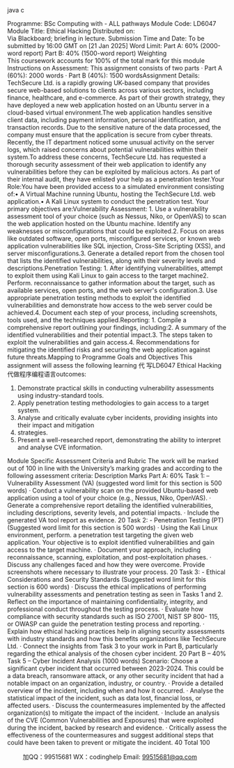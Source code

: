 java c

Programme: 
BSc Computing with - ALL pathways 
Module Code: 
LD6047 
Module Title: 
Ethical Hacking 
Distributed on:  
Via Blackboard; briefing in lecture. 
Submission Time and Date: 
To be submitted by 16:00 GMT on [21 Jan 2025] 
Word Limit: 
Part A: 60% (2000-word report) 
Part B: 40% (1500-word report) 
Weighting  
This coursework accounts for 100% of the total mark for this module Instructions on Assessment: 
This assignment consists of two parts
·   Part A (60%): 2000 words
·   Part B (40%): 1500 wordsAssignment Details: TechSecure Ltd. is a rapidly growing UK-based company that provides secure web-based solutions to clients across various sectors, including finance, healthcare, and e-commerce. As part of their growth strategy, they have deployed a new web application hosted on an Ubuntu server in a cloud-based virtual environment.The web application handles sensitive client data, including payment information, personal identification, and transaction records. Due to the sensitive nature of the data processed, the company must ensure that the application is secure from cyber threats. Recently, the IT department noticed some unusual activity on the server logs, which raised concerns about potential vulnerabilities within their system.To       address       these       concerns, TechSecure       Ltd.       has       requested       a       thorough       security assessment of their web application to identify any vulnerabilities before they can be exploited by malicious actors. As part of their internal audit, they have enlisted your help as a penetration tester.Your Role:You have been provided access to a simulated environment consisting of:•	A Virtual Machine running Ubuntu, hosting the TechSecure Ltd. web application.•	A Kali Linux system to conduct the penetration test. Your primary objectives are:Vulnerability Assessment: 1.   Use a vulnerability assessment tool of your choice (such as Nessus, Niko, or OpenVAS) to scan the web application hosted on the Ubuntu machine.    Identify any weaknesses or misconfigurations that could be exploited.2.   Focus on areas like outdated software, open ports, misconfigured services, or known web application vulnerabilities like SQL injection, Cross-Site Scripting (XSS), and server misconfigurations.3.   Generate a detailed report from the chosen tool that lists the identified vulnerabilities, along with their severity levels and descriptions.Penetration Testing: 1.   After identifying vulnerabilities, attempt to exploit them using Kali Linux to gain access to the target machine2.   Perform. reconnaissance to gather information about the target, such as available services, open ports, and the web server's configuration.3.   Use appropriate penetration testing methods to exploit the identified vulnerabilities and demonstrate how access to the web server could be achieved.4.   Document each step of your process, including screenshots, tools used, and the techniques applied.Reporting: 1.   Compile a comprehensive report outlining your findings, including:2.   A summary of the identified vulnerabilities and their potential impact.3.   The steps taken to exploit the vulnerabilities and gain access.4.   Recommendations for mitigating the identified risks and securing the web application against future threats.Mapping to Programme Goals and Objectives This assignment will assess the following learning 代 写LD6047 Ethical Hacking
代做程序编程语言outcomes:
1.   Demonstrate practical skills in conducting vulnerability assessments using industry-standard tools.
2.   Apply penetration testing methodologies to gain access to a target system.
3.   Analyse       and critically evaluate cyber       incidents, providing insights into their       impact and       mitigation
4.   strategies.
5.   Present a well-researched report, demonstrating the ability to interpret and analyse CVE information.

Module Specific Assessment Criteria and Rubric 
The work will be marked out of 100 in line with the University’s marking grades and according to the following assessment criteria:  Description Marks Part A: 60% Task 1:    – Vulnerability Assessment (VA) 
(suggested word limit for this section is 500 words) · Conduct a vulnerability scan on the provided Ubuntu-based web application using a tool of your choice (e.g., Nessus, Niko, OpenVAS). · Generate a comprehensive report detailing the identified vulnerabilities, including descriptions, severity levels, and potential impacts. · Include the generated VA tool report as evidence. 20 Task 2: - Penetration Testing (PT) (Suggested word limit for this section is 500 words) · Using the Kali Linux environment, perform. a penetration test targeting the given web application. Your objective is to exploit identified vulnerabilities and gain access to the target machine. · Document your approach, including reconnaissance, scanning, exploitation, and post-exploitation phases. · Discuss any challenges faced and how they were overcome.    Provide screenshots where necessary to illustrate your process.  20 Task 3: - Ethical Considerations and Security Standards
(Suggested word limit for this section is 600 words) · Discuss       the       ethical       implications       of       performing       vulnerability       assessments       and penetration testing       as seen in Tasks 1 and 2.    Reflect on the       importance of maintaining confidentiality, integrity, and professional conduct throughout the testing process. · Evaluate how compliance with security standards such as ISO 27001, NIST SP 800- 115, or OWASP can guide the penetration testing process and reporting. · Explain how ethical hacking practices help in aligning security assessments with industry standards and how this benefits organizations like TechSecure Ltd. · Connect the insights from Task 3 to your work in Part B, particularly regarding the ethical analysis of the chosen cyber incident. 20 Part B – 40% Task 5 – Cyber Incident Analysis (1000 words) Scenario: Choose a significant cyber incident that occurred between 2023-2024. This could be a data breach, ransomware attack, or any other security incident that had a notable impact on an organization, industry, or country. · Provide a detailed overview of the incident, including when and how it occurred. · Analyse the statistical impact of the incident, such as data lost, financial loss, or affected users. · Discuss the countermeasures implemented by the affected organization(s) to mitigate the impact of the incident. · Include an analysis of the CVE (Common Vulnerabilities and Exposures) that were exploited during the incident, backed by research and evidence. · Critically assess the effectiveness of the countermeasures and suggest additional steps that could have been taken to prevent or mitigate the incident. 40 Total 100 


         
加QQ：99515681  WX：codinghelp  Email: 99515681@qq.com
